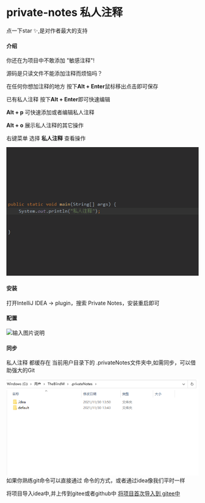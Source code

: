 # private-notes 私人注释
点一下star ✨,是对作者最大的支持
#### 介绍

 你还在为项目中不敢添加 "敏感注释"!<br>

 源码是只读文件不能添加注释而烦恼吗？<br>

 在任何你想加注释的地方 按下**Alt + Enter**鼠标移出点击即可保存<br>

 已有私人注释 按下**Alt + Enter**即可快速编辑<br>
 
 **Alt + p** 可快速添加或者编辑私人注释
 
 **Alt + o** 展示私人注释的其它操作
 
 右键菜单 选择 **私人注释** 查看操作
 
      
![示例1](./doc/show.gif)

#### 安装
打开IntelliJ IDEA -> plugin，搜索 Private Notes，安装重启即可

#### 配置
![输入图片说明](https://images.gitee.com/uploads/images/2021/1028/165110_4fadd758_2189193.png "屏幕截图.png")


#### 同步
私人注释 都缓存在 当前用户目录下的 .privateNotes文件夹中,如需同步，可以借助强大的Git

![示例1](./doc/localFile.jpg)
如果你熟练git命令可以直接通过 命令的方式，或者通过idea像我们平时一样

将项目导入idea中,并上传到gitee或者github中
[将项目首次导入到 gitee中](https://blog.csdn.net/qq_40495860/article/details/102722894)


